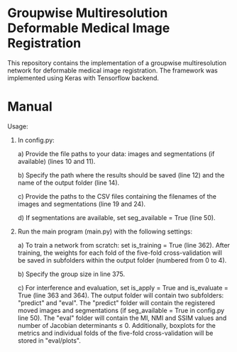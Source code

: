# Groupwise Multiresolution Deformable Medical Image Registration
This repository contains the implementation of a groupwise multiresolution network for deformable medical image registration.
The framework was implemented using Keras with Tensorflow backend.

# Manual
Usage:
1. In config.py:
    
   a) Provide the file paths to your data: images and segmentations (if available) (lines 10 and 11).
   
   b) Specify the path where the results should be saved (line 12) and the name of the output folder (line 14).
   
   c) Provide the paths to the CSV files containing the filenames of the images and segmentations (line 19 and 24).
   
   d) If segmentations are available, set seg_available = True (line 50).
   
4. Run the main program (main.py) with the following settings:
   
   a) To train a network from scratch: set is_training = True (line 362). After training, the weights for each fold of the five-fold cross-validation will be saved in subfolders within the output folder (numbered from 0 to 4).

   b) Specify the group size in line 375.
   
   c) For interference and evaluation, set is_apply = True and is_evaluate = True (line 363 and 364). The output folder will contain two subfolders: "predict" and "eval". The "predict" folder will contain the registered moved images and segmentations (if seg_available = True in config.py line 50). The "eval" folder will contain the MI, NMI and SSIM values and number of Jacobian determinants ≤ 0. Additionally, boxplots for the metrics and individual folds of the five-fold cross-validation will be stored in "eval/plots".
   
